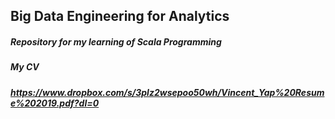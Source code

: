 ## Big Data Engineering for Analytics 

##### Repository for my learning of Scala Programming







##### My CV 
##### https://www.dropbox.com/s/3plz2wsepoo50wh/Vincent_Yap%20Resume%202019.pdf?dl=0
